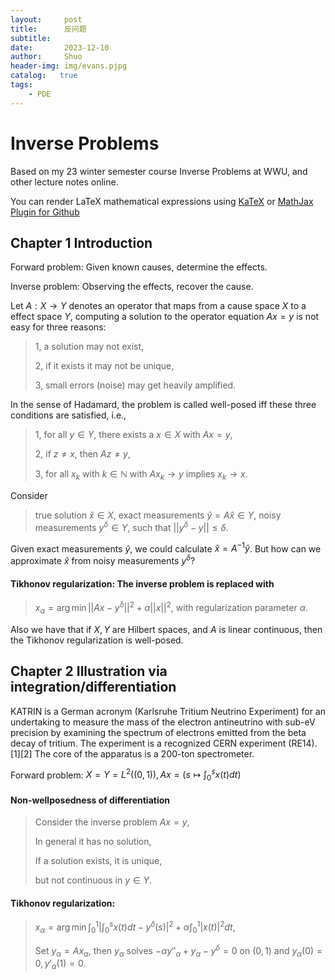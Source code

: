 ```yaml
---
layout:     post
title:      反问题
subtitle:   
date:       2023-12-10
author:     Shuo
header-img: img/evans.pjpg
catalog:   true
tags:
    - PDE
---
```


# Inverse Problems

Based on my 23 winter semester course Inverse Problems at WWU, and other lecture notes online. 

You can render LaTeX mathematical expressions using [KaTeX](https://khan.github.io/KaTeX/) or [MathJax Plugin for Github](https://chrome.google.com/webstore/detail/mathjax-plugin-for-github/ioemnmodlmafdkllaclgeombjnmnbima?hl=en)

## Chapter 1 Introduction

Forward problem: Given known causes, determine the effects. 

Inverse problem: Observing the effects, recover the cause. 

Let $A:X\to Y$ denotes an operator that maps from a cause space $X$ to a effect space $Y$, computing a solution to the operator equation $Ax=y$ is not easy for three reasons: 

> 1, a solution may not exist,
> 
> 2, if it exists it may not be unique,
> 
> 3, small errors (noise) may get heavily amplified.

In the sense of Hadamard, the problem is called well-posed iff these three conditions are satisfied, i.e.,

> 1, for all $y\in Y$, there exists a $x\in X$ with $Ax=y$,
>
> 2, if $z\neq x$, then $Az\neq y$,
>
> 3, for all $x_k$ with $k\in\mathbb{N}$ with $Ax_k\to y$ implies $x_k\to x$.

Consider
> true solution $\hat{x}\in X$,
> exact measurements $\hat{y} = A\hat{x}\in Y$,
> noisy measurements $y^{\delta}\in Y$, such that $||y^{\delta}-y||\leq\delta$.

Given exact measurements $\hat{y}$, we could calculate $\hat{x} = A^{−1}\hat{y}$.
But how can we approximate $\hat{x}$ from noisy measurements $y^{\delta}$?

#### Tikhonov regularization: The inverse problem is replaced with 

> $x_{\alpha}=\arg\min ||Ax-y^{\delta}||^2+\alpha||x||^2$, with regularization parameter $\alpha$. 

Also we have that if $X, Y$ are Hilbert spaces, and $A$ is linear continuous, then the Tikhonov regularization is well-posed. 

## Chapter 2 Illustration via integration/differentiation

KATRIN is a German acronym (Karlsruhe Tritium Neutrino Experiment) for an undertaking to measure the mass of the electron antineutrino with sub-eV precision by examining the spectrum of electrons emitted from the beta decay of tritium. The experiment is a recognized CERN experiment (RE14).[1][2] The core of the apparatus is a 200-ton spectrometer.

Forward problem: $X=Y=L^2((0,1)), Ax=(s\mapsto \int^s_0 x(t)dt)$ 

#### Non-wellposedness of differentiation

> Consider the inverse problem $Ax=y$,
> 
> In general it has no solution,
>  
> If a solution exists, it is unique,
> 
> but not continuous in $y\in Y$. 

#### Tikhonov regularization: 

> $x_{\alpha}=\arg\min \int^1_0|\int^s_0x(t)dt-y^{\delta}(s)|^2+\alpha\int^1_0|x(t)|^2dt$,
>
> Set $y_{\alpha}=Ax_{\alpha}$, then $y_{\alpha}$ solves $-\alpha y''_ {\alpha}+y_{\alpha}-y^{\delta}=0$ on $(0,1)$ and $y_{\alpha}(0)=0, y'_{\alpha}(1)=0$. 
